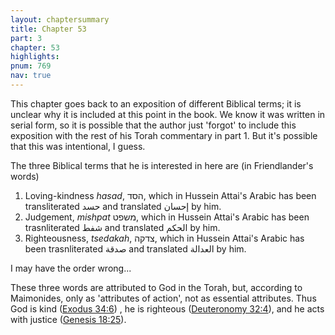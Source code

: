 ```yaml
---
layout: chaptersummary
title: Chapter 53
part: 3
chapter: 53
highlights: 
pnum: 769
nav: true
---
```


This chapter goes back to an exposition of different Biblical terms; it is unclear why it is included at this point in the book. We know it was written in serial form, so it is possible that the author just 'forgot' to include this exposition with the rest of his Torah commentary in part 1. But it's possible that this was intentional, I guess.

The three Biblical terms that he is interested in here are (in Friendlander's words)
1. Loving-kindness _hasad_, הסד, which in Hussein Attai's Arabic has been transliterated حسد and translated إحسان by him.
2. Judgement, _mishpat_ משפט, which in Hussein Attai's Arabic has been trasnliterated شفط and translated الحكم by him.
3. Righteousness, _tsedakah_, צדקה, which in Hussein Attai's Arabic has been trasnliterated صدقة and translated العدالة by him.

I may have the order wrong...

These three words are attributed to God in the Torah, but, according to Maimonides, only as 'attributes of action', not as essential attributes. Thus God is kind ([Exodus 34:6](https://sefaria.org/Exodus.34.6)) , he is righteous ([Deuteronomy 32:4](https://sefaria.org/Deuteronomy.32.4)), and he acts with justice ([Genesis 18:25](https://sefaria.org/Genesis.18.25)).
